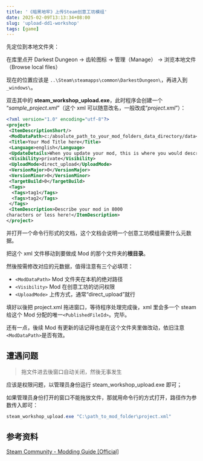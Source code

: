 ```yaml
---
title: '《暗黑地牢》上传Steam创意工坊模组'
date: 2025-02-09T13:13:34+08:00
slug: 'upload-dd1-workshop'
tags: [game]
---
```


先定位到本地文件夹：

在库里点开 Darkest Dungeon -> 齿轮图标 -> 管理（Manage） -> 浏览本地文件（Browse local files）

现在的位置应该是 `..\Steam\steamapps\common\DarkestDungeon\`，再进入到`_windows\`。

双击其中的 **steam_workshop_upload.exe**，此时程序会创建一个 “_sample_project.xml_”（这个 xml 可以随意改名，一般改成“_project.xml_”）：

```xml
<?xml version="1.0" encoding="utf-8"?>
<project>
 <ItemDescriptionShort/>
 <ModDataPath>c:/absolute_path_to_your_mod_folders_data_directory/data</ModDataPath>
 <Title>Your Mod Title here</Title>
 <Language>english</Language>
 <UpdateDetails>When you update your mod, this is where you would describe your latest changes</UpdateDetails>
 <Visibility>private</Visibility>
 <UploadMode>direct_upload</UploadMode>
 <VersionMajor>0</VersionMajor>
 <VersionMinor>0</VersionMinor>
 <TargetBuild>0</TargetBuild>
 <Tags>
  <Tags>tag1</Tags>
  <Tags>tag2</Tags>
 </Tags>
 <ItemDescription>Describe your mod in 8000
characters or less here!</ItemDescription>
</project>

```

并打开一个命令行形式的文档，这个文档会说明一个创意工坊模组需要什么元数据。

把这个 xml 文件移动到要做成 Mod 的那个文件夹的**根目录**。

然後按需修改对应的元数据，值得注意有三个必填项：

- `<ModDataPath>` Mod 文件夹在本机的绝对路径
- `<Visibility>` Mod 在创意工坊的访问权限
- `<UploadMode>` 上传方式，通常“direct_upload”就行

填好以後把 project.xml 拖进窗口，等待程序处理完成後，xml 里会多一个 steam 给这个 Mod 分配的唯一`<PublishedFileId>`。完毕。

还有一点，後续 Mod 有更新的话记得也是在这个文件夹里做改动，依旧注意`<ModDataPath>`是否有效。

## 遭遇问题

> 拖文件进去後窗口自动关闭，然後无事发生

应该是权限问题，以管理员身份运行 steam_workshop_upload.exe 即可；

如果管理员身份打开的窗口不能拖放文件，那就用命令行的方式打开，路径作为参数传入即可：

```powershell
steam_workshop_upload.exe "C:\path_to_mod_folder\project.xml"
```

## 参考资料

[Steam Community - Modding Guide \[Official\]](https://steamcommunity.com/sharedfiles/filedetails/?id=819597757)
